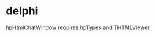 delphi
======

hpHtmlChatWindow requires hpTypes and [THTMLViewer](https://code.google.com/p/thtmlviewer/)
